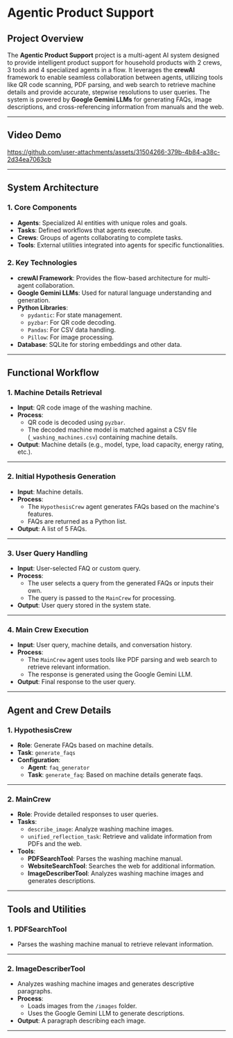 # Agentic Product Support

## Project Overview
The **Agentic Product Support** project is a multi-agent AI system designed to provide intelligent product support for household products with 2 crews, 3 tools and 4 specialized agents in a flow. It leverages the **crewAI** framework to enable seamless collaboration between agents, utilizing tools like QR code scanning, PDF parsing, and web search to retrieve machine details and provide accurate, stepwise resolutions to user queries. The system is powered by **Google Gemini LLMs** for generating FAQs, image descriptions, and cross-referencing information from manuals and the web.

---

## Video Demo
https://github.com/user-attachments/assets/31504266-379b-4b84-a38c-2d34ea7063cb

---

## System Architecture

### 1. **Core Components**
- **Agents**: Specialized AI entities with unique roles and goals.
- **Tasks**: Defined workflows that agents execute.
- **Crews**: Groups of agents collaborating to complete tasks.
- **Tools**: External utilities integrated into agents for specific functionalities.

### 2. **Key Technologies**
- **crewAI Framework**: Provides the flow-based architecture for multi-agent collaboration.
- **Google Gemini LLMs**: Used for natural language understanding and generation.
- **Python Libraries**:
  - `pydantic`: For state management.
  - `pyzbar`: For QR code decoding.
  - `Pandas`: For CSV data handling.
  - `Pillow`: For image processing.
- **Database**: SQLite for storing embeddings and other data.

---

## Functional Workflow

### 1. **Machine Details Retrieval**
- **Input**: QR code image of the washing machine.
- **Process**:
  - QR code is decoded using `pyzbar`.
  - The decoded machine model is matched against a CSV file (`_washing_machines.csv`) containing machine details.
- **Output**: Machine details (e.g., model, type, load capacity, energy rating, etc.).

---

### 2. **Initial Hypothesis Generation**
- **Input**: Machine details.
- **Process**:
  - The `HypothesisCrew` agent generates FAQs based on the machine's features.
  - FAQs are returned as a Python list.
- **Output**: A list of 5 FAQs.

---

### 3. **User Query Handling**
- **Input**: User-selected FAQ or custom query.
- **Process**:
  - The user selects a query from the generated FAQs or inputs their own.
  - The query is passed to the `MainCrew` for processing.
- **Output**: User query stored in the system state.

---

### 4. **Main Crew Execution**
- **Input**: User query, machine details, and conversation history.
- **Process**:
  - The `MainCrew` agent uses tools like PDF parsing and web search to retrieve relevant information.
  - The response is generated using the Google Gemini LLM.
- **Output**: Final response to the user query.

---

## Agent and Crew Details

### 1. **HypothesisCrew**
- **Role**: Generate FAQs based on machine details.
- **Task**: `generate_faqs`
- **Configuration**:
  - **Agent**: `faq_generator`
  - **Task**: `generate_faq`: Based on machine details generate faqs.
   
---

### 2. **MainCrew**
- **Role**: Provide detailed responses to user queries.
- **Tasks**:
  - `describe_image`: Analyze washing machine images.
  - `unified_reflection_task`: Retrieve and validate information from PDFs and the web.
- **Tools**:
  - **PDFSearchTool**: Parses the washing machine manual.
  - **WebsiteSearchTool**: Searches the web for additional information.
  - **ImageDescriberTool**: Analyzes washing machine images and generates descriptions.

---

## Tools and Utilities

### 1. **PDFSearchTool**
- Parses the washing machine manual to retrieve relevant information.

---

### 2. **ImageDescriberTool**
- Analyzes washing machine images and generates descriptive paragraphs.
- **Process**:
  - Loads images from the `/images` folder.
  - Uses the Google Gemini LLM to generate descriptions.
- **Output**: A paragraph describing each image.

---
